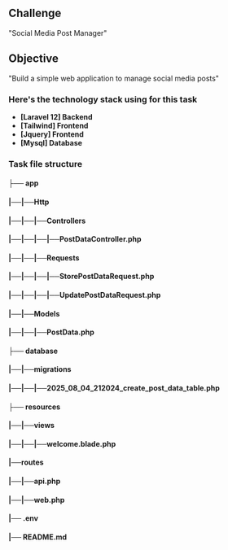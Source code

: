 ## Challenge

"Social Media Post Manager"

## Objective

"Build a simple web application to manage social media posts"

### Here's the technology stack using for this task 

- **[Laravel 12] Backend**
- **[Tailwind] Frontend**
- **[Jquery] Frontend**
- **[Mysql] Database**

### Task file structure

#### ├── app
#### |──|──Http
#### |──|──|──Controllers
#### |──|──|──|──PostDataController.php
#### |──|──|──Requests
#### |──|──|──|──StorePostDataRequest.php
#### |──|──|──|──UpdatePostDataRequest.php
#### |──|──Models
#### |──|──|──PostData.php
#### ├── database
#### |──|──migrations
#### |──|──|──2025_08_04_212024_create_post_data_table.php
#### ├── resources
#### |──|──views
#### |──|──|──welcome.blade.php
#### |──routes
#### |──|──api.php
#### |──|──web.php
#### |── .env
#### |── README.md

